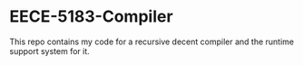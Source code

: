 # EECE-5183-Compiler
This repo contains my code for a recursive decent compiler and the runtime support system for it.
